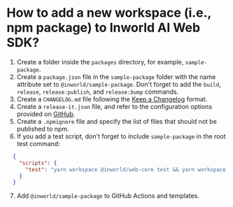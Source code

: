# How to add a new workspace (i.e., npm package) to Inworld AI Web SDK?

1. Create a folder inside the `packages` directory, for example, `sample-package`.
2. Create a `package.json` file in the `sample-package` folder with the name attribute set to `@inworld/sample-package`. Don't forget to add the `build`, `release`, `release:publish`, and `release:bump` commands.
3. Create a `CHANGELOG.md` file following the [Keep a Changelog](https://keepachangelog.com) format.
4. Create a `release-it.json` file, and refer to the configuration options provided on [GitHub](https://github.com/release-it/release-it).
5. Create a `.npmignore` file and specify the list of files that should not be published to npm.
6. If you add a test script, don't forget to include `sample-package` in the root test command:
```json
  {
    "scripts": {
      "test": "yarn workspace @inworld/web-core test && yarn workspace @inworld/sample-package test"
    }
  }
```
7. Add `@inworld/sample-package` to GitHub Actions and templates.
